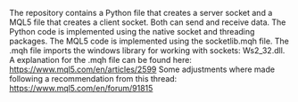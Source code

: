 The repository contains a Python file that creates a server socket and a MQL5 file that creates a client socket. Both can send and receive data. The Python code is implemented using the native socket and threading packages. The MQL5 code is implemented using the socketlib.mqh file. The .mqh file imports the windows library for working with sockets: Ws2_32.dll. A explanation for the .mqh file can be found here: https://www.mql5.com/en/articles/2599   Some adjustments where made following a recommendation from this thread: https://www.mql5.com/en/forum/91815
